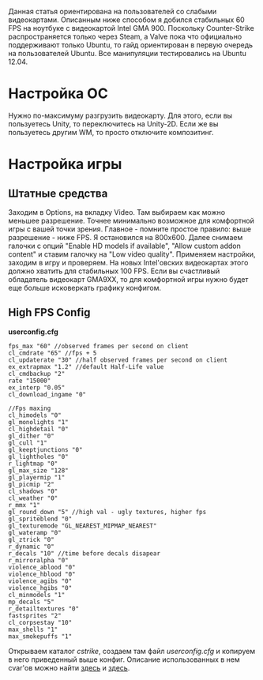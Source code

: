 Данная статья ориентирована на пользователей со слабыми видеокартами.
Описанным ниже способом я добился стабильных 60 FPS на ноутбуке с
видеокартой Intel GMA 900. Поскольку Counter-Strike распространяется
только через Steam, а Valve пока что официально поддерживают только
Ubuntu, то гайд ориентирован в первую очередь на пользователей Ubuntu.
Все манипуляции тестировались на Ubuntu 12.04.

# Настройка ОС

Нужно по-максимуму разгрузить видеокарту. Для этого, если вы пользуетесь
Unity, то переключитесь на Unity-2D. Если же вы пользуетесь другим WM,
то просто отключите композитинг.

# Настройка игры

## Штатные средства

Заходим в Options, на вкладку Video. Там выбираем как можно меньшее
разрешение. Точнее минимально возможное для комфортной игры с вашей
точки зрения. Главное - помните простое правило: выше разрешение - ниже
FPS. Я остановился на 800x600. Далее снимаем галочки с опций "Enable HD
models if available", "Allow custom addon content" и ставим галочку на
"Low video quality". Применяем настройки, заходим в игру и проверяем. На
новых Intel'овских видеокартах этого должно хватить для стабильных 100
FPS. Если вы счастливый обладатель видеокарт GMA9XX, то для комфортной
игры нужно будет еще больше исковеркать графику конфигом.

## High FPS Config

**userconfig.cfg**

    fps_max "60" //observed frames per second on client
    cl_cmdrate "65" //fps + 5
    cl_updaterate "30" //half observed frames per second on client
    ex_extrapmax "1.2" //default Half-Life value
    cl_cmdbackup "2"
    rate "15000"
    ex_interp "0.05"
    cl_download_ingame "0"

    //Fps maxing
    cl_himodels "0"
    gl_monolights "1"
    cl_highdetail "0"
    gl_dither "0"
    gl_cull "1"
    gl_keeptjunctions "0"
    gl_lightholes "0"
    r_lightmap "0"
    gl_max_size "128"
    gl_playermip "1"
    gl_picmip "2"
    cl_shadows "0"
    cl_weather "0"
    r_mmx "1"
    gl_round_down "5" //high val - ugly textures, higher fps
    gl_spriteblend "0"
    gl_texturemode "GL_NEAREST_MIPMAP_NEAREST"
    gl_wateramp "0"
    gl_ztrick "0"
    r_dynamic "0"
    r_decals "10" //time before decals disapear
    r_mirroralpha "0"
    violence_ablood "0"
    violence_hblood "0"
    violence_agibs "0"
    violence_hgibs "0"
    cl_minmodels "1"
    mp_decals "5"
    r_detailtextures "0"
    fastsprites "2"
    cl_corpsestay "10"
    max_shells "1"
    max_smokepuffs "1"

Открываем каталог *cstrike*, создаем там файл *userconfig.cfg* и
копируем в него приведенный выше конфиг. Описание использованных
в нем cvar'ов можно найти
[здесь](https://developer.valvesoftware.com/wiki/NS_Variables) и
[здесь](http://www.elxdraco.net/cvarlist/).